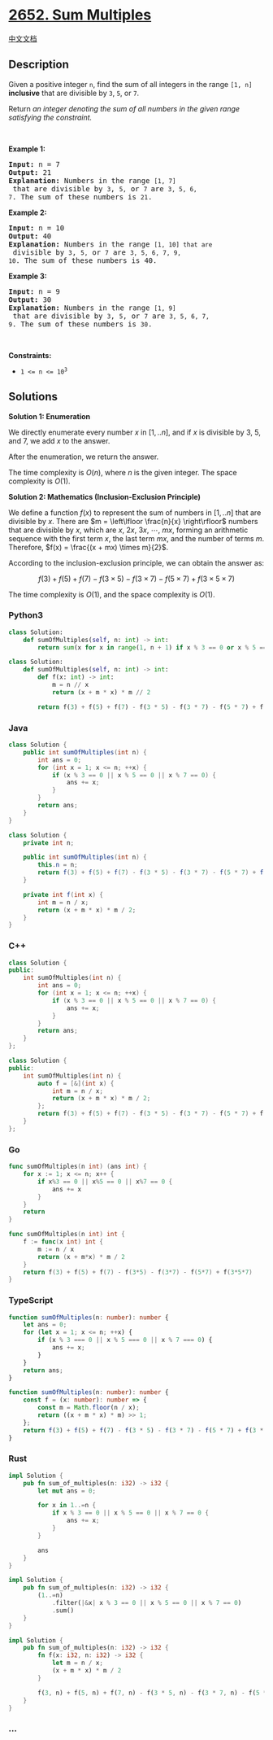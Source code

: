 # [2652. Sum Multiples](https://leetcode.com/problems/sum-multiples)

[中文文档](/solution/2600-2699/2652.Sum%20Multiples/README.md)

## Description

<p>Given a positive integer <code>n</code>, find the sum of all integers in the range <code>[1, n]</code> <strong>inclusive</strong> that are divisible by <code>3</code>, <code>5</code>, or <code>7</code>.</p>

<p>Return <em>an integer denoting the sum of all numbers in the given range satisfying&nbsp;the constraint.</em></p>

<p>&nbsp;</p>
<p><strong class="example">Example 1:</strong></p>

<pre>
<strong>Input:</strong> n = 7
<strong>Output:</strong> 21
<strong>Explanation:</strong> Numbers in the range <code>[1, 7]</code> that are divisible by <code>3</code>, <code>5,</code> or <code>7 </code>are <code>3, 5, 6, 7</code>. The sum of these numbers is <code>21</code>.
</pre>

<p><strong class="example">Example 2:</strong></p>

<pre>
<strong>Input:</strong> n = 10
<strong>Output:</strong> 40
<strong>Explanation:</strong> Numbers in the range <code>[1, 10] that are</code> divisible by <code>3</code>, <code>5,</code> or <code>7</code> are <code>3, 5, 6, 7, 9, 10</code>. The sum of these numbers is 40.
</pre>

<p><strong class="example">Example 3:</strong></p>

<pre>
<strong>Input:</strong> n = 9
<strong>Output:</strong> 30
<strong>Explanation:</strong> Numbers in the range <code>[1, 9]</code> that are divisible by <code>3</code>, <code>5</code>, or <code>7</code> are <code>3, 5, 6, 7, 9</code>. The sum of these numbers is <code>30</code>.
</pre>

<p>&nbsp;</p>
<p><strong>Constraints:</strong></p>

<ul>
	<li><code>1 &lt;= n &lt;= 10<sup>3</sup></code></li>
</ul>

## Solutions

**Solution 1: Enumeration**

We directly enumerate every number $x$ in $[1,..n]$, and if $x$ is divisible by $3$, $5$, and $7$, we add $x$ to the answer.

After the enumeration, we return the answer.

The time complexity is $O(n)$, where $n$ is the given integer. The space complexity is $O(1)$.

**Solution 2: Mathematics (Inclusion-Exclusion Principle)**

We define a function $f(x)$ to represent the sum of numbers in $[1,..n]$ that are divisible by $x$. There are $m = \left\lfloor \frac{n}{x} \right\rfloor$ numbers that are divisible by $x$, which are $x$, $2x$, $3x$, $\cdots$, $mx$, forming an arithmetic sequence with the first term $x$, the last term $mx$, and the number of terms $m$. Therefore, $f(x) = \frac{(x + mx) \times m}{2}$.

According to the inclusion-exclusion principle, we can obtain the answer as:

$$
f(3) + f(5) + f(7) - f(3 \times 5) - f(3 \times 7) - f(5 \times 7) + f(3 \times 5 \times 7)
$$

The time complexity is $O(1)$, and the space complexity is $O(1)$.

<!-- tabs:start -->

### **Python3**

```python
class Solution:
    def sumOfMultiples(self, n: int) -> int:
        return sum(x for x in range(1, n + 1) if x % 3 == 0 or x % 5 == 0 or x % 7 == 0)
```

```python
class Solution:
    def sumOfMultiples(self, n: int) -> int:
        def f(x: int) -> int:
            m = n // x
            return (x + m * x) * m // 2

        return f(3) + f(5) + f(7) - f(3 * 5) - f(3 * 7) - f(5 * 7) + f(3 * 5 * 7)
```

### **Java**

```java
class Solution {
    public int sumOfMultiples(int n) {
        int ans = 0;
        for (int x = 1; x <= n; ++x) {
            if (x % 3 == 0 || x % 5 == 0 || x % 7 == 0) {
                ans += x;
            }
        }
        return ans;
    }
}
```

```java
class Solution {
    private int n;

    public int sumOfMultiples(int n) {
        this.n = n;
        return f(3) + f(5) + f(7) - f(3 * 5) - f(3 * 7) - f(5 * 7) + f(3 * 5 * 7);
    }

    private int f(int x) {
        int m = n / x;
        return (x + m * x) * m / 2;
    }
}
```

### **C++**

```cpp
class Solution {
public:
    int sumOfMultiples(int n) {
        int ans = 0;
        for (int x = 1; x <= n; ++x) {
            if (x % 3 == 0 || x % 5 == 0 || x % 7 == 0) {
                ans += x;
            }
        }
        return ans;
    }
};
```

```cpp
class Solution {
public:
    int sumOfMultiples(int n) {
        auto f = [&](int x) {
            int m = n / x;
            return (x + m * x) * m / 2;
        };
        return f(3) + f(5) + f(7) - f(3 * 5) - f(3 * 7) - f(5 * 7) + f(3 * 5 * 7);
    }
};
```

### **Go**

```go
func sumOfMultiples(n int) (ans int) {
	for x := 1; x <= n; x++ {
		if x%3 == 0 || x%5 == 0 || x%7 == 0 {
			ans += x
		}
	}
	return
}
```

```go
func sumOfMultiples(n int) int {
	f := func(x int) int {
		m := n / x
		return (x + m*x) * m / 2
	}
	return f(3) + f(5) + f(7) - f(3*5) - f(3*7) - f(5*7) + f(3*5*7)
}
```

### **TypeScript**

```ts
function sumOfMultiples(n: number): number {
    let ans = 0;
    for (let x = 1; x <= n; ++x) {
        if (x % 3 === 0 || x % 5 === 0 || x % 7 === 0) {
            ans += x;
        }
    }
    return ans;
}
```

```ts
function sumOfMultiples(n: number): number {
    const f = (x: number): number => {
        const m = Math.floor(n / x);
        return ((x + m * x) * m) >> 1;
    };
    return f(3) + f(5) + f(7) - f(3 * 5) - f(3 * 7) - f(5 * 7) + f(3 * 5 * 7);
}
```

### **Rust**

```rust
impl Solution {
    pub fn sum_of_multiples(n: i32) -> i32 {
        let mut ans = 0;

        for x in 1..=n {
            if x % 3 == 0 || x % 5 == 0 || x % 7 == 0 {
                ans += x;
            }
        }

        ans
    }
}
```

```rust
impl Solution {
    pub fn sum_of_multiples(n: i32) -> i32 {
        (1..=n)
            .filter(|&x| x % 3 == 0 || x % 5 == 0 || x % 7 == 0)
            .sum()
    }
}
```

```rust
impl Solution {
    pub fn sum_of_multiples(n: i32) -> i32 {
        fn f(x: i32, n: i32) -> i32 {
            let m = n / x;
            (x + m * x) * m / 2
        }

        f(3, n) + f(5, n) + f(7, n) - f(3 * 5, n) - f(3 * 7, n) - f(5 * 7, n) + f(3 * 5 * 7, n)
    }
}
```

### **...**

```

```

<!-- tabs:end -->
